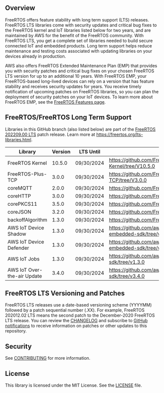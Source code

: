 ## Overview
FreeRTOS offers feature stability with long term support (LTS) releases. FreeRTOS LTS libraries come with security updates and critical bug fixes to the FreeRTOS kernel and IoT libraries listed below for two years, and are maintained by AWS for the benefit of the FreeRTOS community. With FreeRTOS LTS, you get a complete set of libraries needed to build secure connected IoT and embedded products. Long term support helps reduce maintenance and testing costs associated with updating libraries on your devices already in production.

AWS also offers FreeRTOS Extended Maintenance Plan (EMP) that provides you with security patches and critical bug fixes on your chosen FreeRTOS LTS version for up to an additional 10 years. With FreeRTOS EMP, your FreeRTOS-based long-lived devices can rely on a version that has feature stability and receives security updates for years. You receive timely notification of upcoming patches on FreeRTOS libraries, so you can plan the deployment of security patches on your IoT devices. To learn more about FreeRTOS EMP, see the [FreeRTOS Features page](https://aws.amazon.com/freertos/features/).

## FreeRTOS/FreeRTOS Long Term Support

Libraries in this GitHub branch (also listed below) are part of the [FreeRTOS 202209.00 LTS](https://github.com/FreeRTOS/FreeRTOS-LTS/tree/202209-LTS) patch release. Learn more at https://freertos.org/lts-libraries.html.

| Library                     | Version             | LTS Until  | LTS Repo URL                                                                |
|-------------------------    |---------------------|------------|---------------------------------------------------------------------------  |
| FreeRTOS Kernel             | 10.5.0              | 09/30/2024 | https://github.com/FreeRTOS/FreeRTOS-Kernel/tree/V10.5.0                    |
| FreeRTOS-Plus-TCP           | 3.0.0               | 09/30/2024 | https://github.com/FreeRTOS/FreeRTOS-Plus-TCP/tree/V3.0.0                   |
| coreMQTT                    | 2.0.0               | 09/30/2024 | https://github.com/FreeRTOS/coreMQTT/tree/v2.0.0                            |
| coreHTTP                    | 3.0.0               | 09/30/2024 | https://github.com/FreeRTOS/coreHTTP/tree/v3.0.0                            |
| corePKCS11                  | 3.5.0               | 09/30/2024 | https://github.com/FreeRTOS/corePKCS11/tree/v3.5.0                          |
| coreJSON                    | 3.2.0               | 09/30/2024 | https://github.com/FreeRTOS/coreJSON/tree/v3.2.0                            |
| backoffAlgorithm            | 1.3.0               | 09/30/2024 | https://github.com/FreeRTOS/backoffAlgorithm/tree/v1.3.0                    |
| AWS IoT Device Shadow       | 1.3.0               | 09/30/2024 | https://github.com/aws/Device-Shadow-for-AWS-IoT-embedded-sdk/tree/v1.3.0   |
| AWS IoT Device Defender     | 1.3.0               | 09/30/2024 | https://github.com/aws/Device-Defender-for-AWS-IoT-embedded-sdk/tree/v1.3.0 |
| AWS IoT Jobs                | 1.3.0               | 09/30/2024 | https://github.com/aws/Jobs-for-AWS-IoT-embedded-sdk/tree/v1.3.0            |
| AWS IoT Over-the-air Update | 3.4.0               | 09/30/2024 | https://github.com/aws/ota-for-aws-iot-embedded-sdk/tree/v3.4.0             |

## FreeRTOS LTS Versioning and Patches

FreeRTOS LTS releases use a date-based versioning scheme (YYYYMM) followed by a patch sequential number (.XX). For example, FreeRTOS 202012.02 LTS means the second patch to the December-2020 FreeRTOS LTS release. You can review the [CHANGELOG](./CHANGELOG.md) and subscribe to [GitHub notifications](https://docs.github.com/en/free-pro-team@latest/github/managing-subscriptions-and-notifications-on-github/about-notifications) to receive information on patches or other updates to this repository.   

## Security

See [CONTRIBUTING](CONTRIBUTING.md#security-issue-notifications) for more information.

## License

This library is licensed under the MIT License. See the [LICENSE](LICENSE.md) file.

